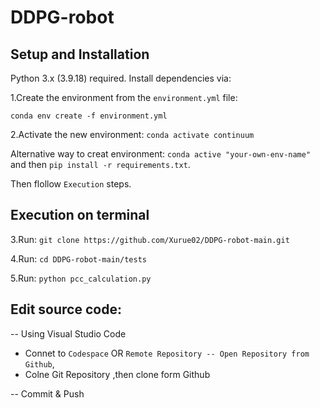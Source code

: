 # DDPG-robot
## Setup and Installation

Python 3.x (3.9.18) required. Install dependencies via:

1.Create the environment from the `environment.yml` file:

`conda env create -f environment.yml`

2.Activate the new environment: `conda activate continuum` 

Alternative way to creat environment: `conda active "your-own-env-name"` and then `pip install -r requirements.txt`.

Then flollow `Execution` steps.

## Execution on terminal

3.Run: `git clone https://github.com/Xurue02/DDPG-robot-main.git`

4.Run: `cd DDPG-robot-main/tests`
   
5.Run: `python pcc_calculation.py`


## Edit source code:

-- Using Visual Studio Code
- Connet to `Codespace` OR `Remote Repository -- Open Repository from Github`,
- Colne Git Repository ,then clone form Github

-- Commit & Push

